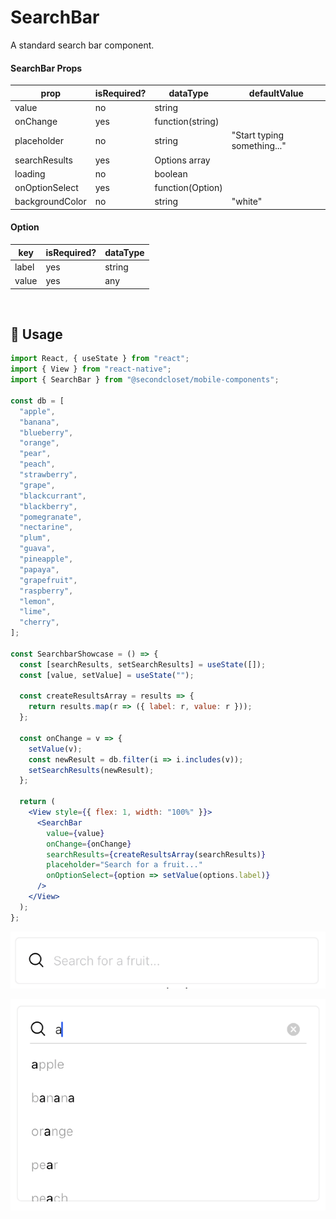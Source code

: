 # SearchBar

A standard search bar component.

<!--- https://www.tablesgenerator.com/markdown_tables -->

#### SearchBar Props

| prop            | isRequired? | dataType         | defaultValue                |
| --------------- | ----------- | ---------------- | --------------------------- |
| value           | no          | string           |                             |
| onChange        | yes         | function(string) |                             |
| placeholder     | no          | string           | "Start typing something..." |
| searchResults   | yes         | Options array    |                             |
| loading         | no          | boolean          |                             |
| onOptionSelect  | yes         | function(Option) |                             |
| backgroundColor | no          | string           | "white"                     |

#### Option

| key   | isRequired? | dataType |
| ----- | ----------- | -------- |
| label | yes         | string   |
| value | yes         | any      |

<br/>

## 🔨 Usage

```jsx
import React, { useState } from "react";
import { View } from "react-native";
import { SearchBar } from "@secondcloset/mobile-components";

const db = [
  "apple",
  "banana",
  "blueberry",
  "orange",
  "pear",
  "peach",
  "strawberry",
  "grape",
  "blackcurrant",
  "blackberry",
  "pomegranate",
  "nectarine",
  "plum",
  "guava",
  "pineapple",
  "papaya",
  "grapefruit",
  "raspberry",
  "lemon",
  "lime",
  "cherry",
];

const SearchbarShowcase = () => {
  const [searchResults, setSearchResults] = useState([]);
  const [value, setValue] = useState("");

  const createResultsArray = results => {
    return results.map(r => ({ label: r, value: r }));
  };

  const onChange = v => {
    setValue(v);
    const newResult = db.filter(i => i.includes(v));
    setSearchResults(newResult);
  };

  return (
    <View style={{ flex: 1, width: "100%" }}>
      <SearchBar
        value={value}
        onChange={onChange}
        searchResults={createResultsArray(searchResults)}
        placeholder="Search for a fruit..."
        onOptionSelect={option => setValue(options.label)}
      />
    </View>
  );
};
```

![Collapsed SearchBar](https://github.com/SecondCloset/mobile-components/blob/master/docs/images/SearchBar/collapsed_searchbar.png?raw=true)

![SearchBar With Results](https://github.com/SecondCloset/mobile-components/blob/master/docs/images/SearchBar/searchbar_with_results.png?raw=true)

<br/>
